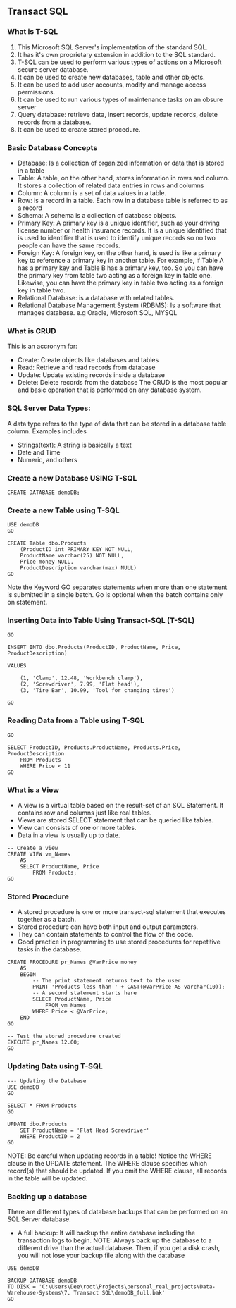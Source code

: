 ## Transact SQL
### What is T-SQL
1.  This Microsoft SQL Server's implementation of the standard SQL. 
2.  It has it's own proprietary extension in addition to the SQL standard. 
3.  T-SQL can be used to perform various types of actions on a Microsoft secure server database. 
4.  It can be used to create new databases, table and other objects. 
5.  It can be used to add user accounts, modify and manage access permissions. 
6.  It can be used to run various types of maintenance tasks on an obsure server
7.  Query database: retrieve data, insert records, update records, delete records from a database.
8.  It can be used to create stored procedure.

### Basic Database Concepts
- Database: Is a collection of organized information or data that is stored in a table
- Table: A table, on the other hand, stores information in rows and column. It stores a collection of related data entries in rows and columns
- Column: A column is a set of data values in a table.
- Row: is a record in a table. Each row in a database table is referred to as a record
- Schema: A schema is a collection of database objects.
- Primary Key: A primary key is a unique identifier, such as your driving license number or health insurance records. It is a unique identified that is used to identifier that is used to identify unique records so no two people can have the same records. 
- Foreign Key: A foreign key, on the other hand, is used is like a primary key to reference a primary key in another table. For example, if Table A has a primary key and Table B has a primary key, too. So you can have the primary key from table two acting as a foreign key in table one. Likewise, you can have the primary key in table two acting as a foreign key in table two. 
- Relational Database: is a database with related tables.
- Relational Database Management System (RDBMS): Is a software that manages database. e.g Oracle, Microsoft SQL, MYSQL

### What is CRUD
This is an accronym for:
- Create: Create objects like databases and tables
- Read: Retrieve and read records from database
- Update: Update existing records inside a database
- Delete: Delete records from the database
The CRUD is the most popular and basic operation that is performed on any database system.

### SQL Server Data Types:
A data type refers to the type of data that can be stored in a database table column. Examples includes
-   Strings(text): A string is basically a text
-   Date and Time
-   Numeric, and others

### Create a new Database USING T-SQL
```
CREATE DATABASE demoDB;
```

### Create a new Table using T-SQL
```
USE demoDB
GO

CREATE Table dbo.Products
	(ProductID int PRIMARY KEY NOT NULL,
	ProductName varchar(25) NOT NULL,
	Price money NULL,
	ProductDescription varchar(max) NULL)
GO
```
Note the Keyword GO separates statements when more than one statement is submitted in a single batch. Go is optional when the batch contains only on statement.

### Inserting Data into Table Using Transact-SQL (T-SQL)
```USE demoDB
GO

INSERT INTO dbo.Products(ProductID, ProductName, Price, ProductDescription)

VALUES

	(1, 'Clamp', 12.48, 'Workbench clamp'),
	(2,	'Screwdriver', 7.99, 'Flat head'),
	(3,	'Tire Bar', 10.99, 'Tool for changing tires')

GO
```
### Reading Data from a Table using T-SQL
```USE demoDB
GO

SELECT ProductID, Products.ProductName, Products.Price, ProductDescription
	FROM Products
    WHERE Price < 11
GO
```

### What is a View
-   A view is a virtual table based on the result-set of an SQL Statement. It contains row and columns just like real tables.
-   Views are stored SELECT statement that can be queried like tables.
-   View can consists of one or more tables.
-   Data in a view is usually up to date. 

```
-- Create a view
CREATE VIEW vm_Names
	AS
	SELECT ProductName, Price 
		FROM Products;
GO
```

### Stored Procedure
-   A stored procedure is one or more transact-sql statement that executes together as a batch. 
-   Stored procedure can have both input and output parameters.
-   They can contain statements to control the flow of the code.
-   Good practice in programming to use stored procedures for repetitive tasks in the database. 

```
CREATE PROCEDURE pr_Names @VarPrice money
	AS
	BEGIN
		-- The print statement returns text to the user
		PRINT 'Products less than ' + CAST(@VarPrice AS varchar(10));
		-- A second statement starts here
		SELECT ProductName, Price 
			FROM vm_Names
		WHERE Price < @VarPrice;
	END
GO

-- Test the stored procedure created
EXECUTE pr_Names 12.00;
GO
```

### Updating Data using T-SQL
```
--- Updating the Database
USE demoDB
GO

SELECT * FROM Products
GO

UPDATE dbo.Products
	SET ProductName = 'Flat Head Screwdriver'
	WHERE ProductID = 2
GO
```
NOTE: Be careful when updating records in a table! Notice the WHERE clause in the UPDATE statement. The WHERE clause specifies which record(s) that should be updated. If you omit the WHERE clause, all records in the table will be updated.

### Backing up a database
There are different types of database backups that can be performed on an SQL Server database.
- A full backup: It will backup the entire database including the transaction logs to begin.
NOTE: Always back up the database to a different drive than the actual database. Then, if you get a disk crash, you will not lose your backup file along with the database

```
USE demoDB

BACKUP DATABASE demoDB
TO DISK = 'C:\Users\Dee\root\Projects\personal_real_projects\Data-Warehouse-Systems\7. Transact SQL\demoDB_full.bak'
GO
```